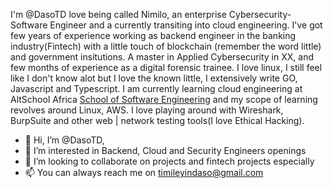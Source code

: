 I'm @DasoTD love being called Nimilo, an enterprise Cybersecurity-Software Engineer and a currently transiting into cloud engineering. I've got few years of experience working as backend engineer in the banking industry(Fintech) with a little touch of blockchain (remember the word little) and government insitutions. A master in Applied Cybersecurity in XX, and few months of experience as a digital forensic trainee.
I love linux, I still feel like I don't know alot but I love the known little, I extensively write GO, Javascript and Typescript. 
I am currently learning cloud engineering at AltSchool Africa <a href="https://altschoolafrica.com/schools/engineering" rel="nofollow">School of Software Engineering</a>  and my scope of learning revolves around Linux, AWS.
I love playing around with Wireshark, BurpSuite and other web | network testing tools(I love Ethical Hacking).
 

- 👋 Hi, I’m @DasoTD, 
- 👀 I’m interested in Backend, Cloud and Security Engineers openings
- 💞️ I’m looking to collaborate on projects and fintech projects especially 
- 📫 You can always reach me on timileyindaso@gmail.com

<!---
DasoTD/DasoTD is a ✨ special ✨ repository because its `README.md` (this file) appears on your GitHub profile.
You can click the Preview link to take a look at your changes.
--->
